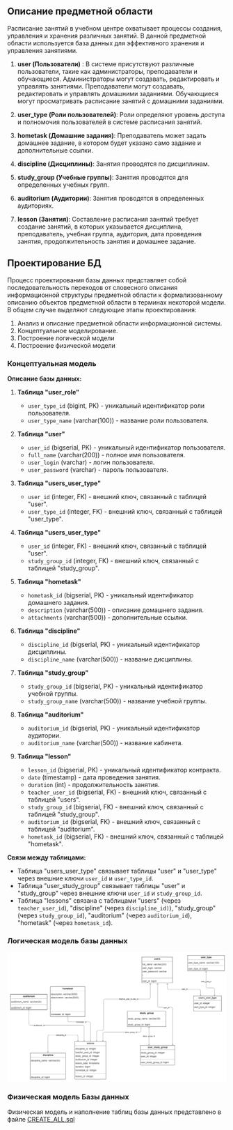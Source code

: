 ## Описание предметной области

Расписание занятий в учебном центре охватывает процессы создания, управления и хранения различных занятий. В данной предметной области используется база данных для эффективного хранения и управления занятиями.

1. **user (Пользователи)** : В системе присутствуют различные пользователи, такие как администраторы, преподаватели и обучающиеся. Администраторы могут создавать, редактировать и управлять занятиями. Преподаватели могут создавать, редактировать и управлять домашними заданиями. Обучающиеся могут просматривать расписание занятий с домашними заданиями.

2. **user_type (Роли пользователей)**: Роли определяют уровень доступа и полномочия пользователей в системе расписания занятий.
     
3. **hometask (Домашние задания)**: Преподаватель может задать домашнее задание, в котором будет указано само задание и дополнительные ссылки.
   
4. **discipline (Дисциплины)**: Занятия проводятся по дисциплинам.
   
5. **study_group (Учебные группы)**: Занятия проводятся для определенных учебных групп.
   
6. **auditorium (Аудитории)**: Занятия проводятся в определенных аудиториях.

7. **lesson (Занятия)**: Составление расписания занятий требует создание занятий, в которых указывается дисциплина, преподаватель, учебная группа, аудитория, дата проведения занятия, продолжительность занятия и домашнее задание.


## Проектирование БД
Процесс проектирования базы данных представляет собой последовательность переходов от словесного описания информационной структуры предметной области к
формализованному описанию объектов предметной области в терминах некоторой модели. В общем случае выделяют следующие этапы проектирования:
1. Анализ и описание предметной области информационной системы.
2. Концептуальное моделирование.
3. Построение логической модели
4. Построение физической модели

### Концептуальная модель
**Описание базы данных:**

1.  **Таблица "user_role"**
    
    *   `user_type_id` (bigint, PK) - уникальный идентификатор роли пользователя.
    *   `user_type_name` (varchar(100)) - название роли пользователя.
2.  **Таблица "user"**
    
    *   `user_id` (bigserial, PK) - уникальный идентификатор пользователя.
    *   `full_name` (varchar(200)) - полное имя пользователя.
    *   `user_login` (varchar) - логин пользователя.
    *   `user_password` (varchar) - пароль пользователя.
3.  **Таблица "users_user_type"**
    
    *   `user_id` (integer, FK) - внешний ключ, связанный с таблицей "user".
    *   `user_type_id` (integer, FK) - внешний ключ, связанный с таблицей "user_type".
  
3.  **Таблица "users_user_type"**
    
    *   `user_id` (integer, FK) - внешний ключ, связанный с таблицей "user".
    *   `study_group_id` (integer, FK) - внешний ключ, связанный с таблицей "study_group".

4.  **Таблица "hometask"**
    
    *   `hometask_id` (bigserial, PK) - уникальный идентификатор домашнего задания.
    *   `description` (varchar(500)) - описание домашнего задания.
    *   `attachments` (varchar(500)) - дополнительные ссылки.
  
5.  **Таблица "discipline"**
    
    *   `discipline_id` (bigserial, PK) - уникальный идентификатор дисциплины.
    *   `discipline_name` (varchar(500)) - название дисциплины.
  
6.  **Таблица "study_group"**
    
    *   `study_group_id` (bigserial, PK) - уникальный идентификатор учебной группы.
    *   `study_group_name` (varchar(500)) - название учебной группы.
  
7.  **Таблица "auditorium"**
    
    *   `auditorium_id` (bigserial, PK) - уникальный идентификатор аудитории.
    *   `auditorium_name` (varchar(500)) - название кабинета.

8.  **Таблица "lesson"**
    
    *   `lesson_id` (bigserial, PK) - уникальный идентификатор контракта.
    *   `date` (timestamp) - дата проведения занятия.
    *   `duration` (int) - продолжительность занятия.
    *   `teacher_user_id` (bigserial, FK) - внешний ключ, связанный с таблицей "users".
    *   `study_group_id` (bigserial, FK) - внешний ключ, связанный с таблицей "study_group".
    *   `auditorium_id` (bigserial, FK) - внешний ключ, связанный с таблицей "auditorium".
    *   `hometask_id` (bigserial, FK) - внешний ключ, связанный с таблицей "hometask".

**Связи между таблицами:**

*   Таблица "users_user_type" связывает таблицы "user" и "user_type" через внешние ключи `user_id` и `user_type_id`.
*   Таблица "user_study_group" связывает таблицы "user" и "study_group" через внешние ключи `user_id` и `study_group_id`.
*   Таблица "lessons" связана с таблицами "users" (через `teacher_user_id`), "discipline" (через `discipline_id)`), "study_group" (через `study_group_id`), "auditorium" (через `auditorium_id`), "hometask" (через `hometask_id`).
### Логическая модель базы данных
![Alt text](assets/README/schedule-service.drawio.png)

### Физическая модель Базы данных
Физическая модель и наполнение таблиц базы данных представлено в файле [CREATE_ALL.sql](CREATE_ALL.sql)